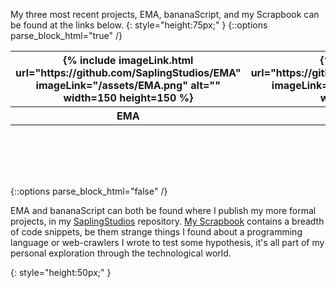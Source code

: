 My three most recent projects, EMA, bananaScript, and my Scrapbook can be found at the links below.
{: style="height:75px;" }
{::options parse_block_html="true" /}
<table style="align:center;width:100%;min-height:5vh;">
  <tr>
    <th>
      {% include imageLink.html url="https://github.com/SaplingStudios/EMA" imageLink="/assets/EMA.png" alt="" width=150 height=150 %}
    </th>
    <th>
      {% include imageLink.html url="https://github.com/SaplingStudios/bananaScript" imageLink="/assets/bananaScript.png" alt="" width=150 height=150 %}
    </th>
    <th>
      {% include imageLink.html url="https://github.com/KyleMiles/ScrapBook" imageLink="/assets/scrapbook.png" alt="" width=150 height=150 %}
    </th>
  </tr>
  <tr>
    <th>
      EMA
    </th>
    <th>
      bananaScript
    </th>
    <th>
      Scrapbook
    </th>
  </tr>
</table>
{::options parse_block_html="false" /}

EMA and bananaScript can both be found where I publish my more formal projects, in my [SaplingStudios](SaplingStudios) repository.
[My Scrapbook](https://www.github.com/KyleMiles/ScrapBook) contains a breadth of code snippets, be them strange things I found about a programming language or web-crawlers I wrote to test some hypothesis, it's all part of my personal exploration through the technological world.

[]()
{: style="height:50px;" }
